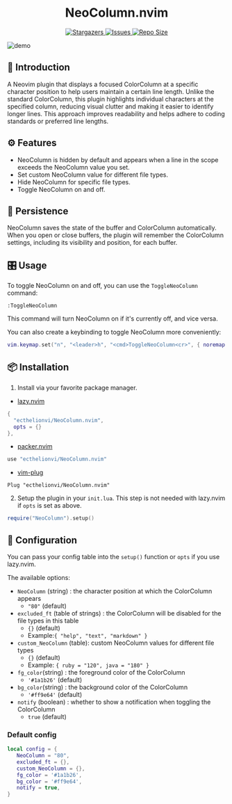<h1 align="center">
NeoColumn.nvim
</h1>

<p align="center">
  <a href="https://github.com/ecthelionvi/NeoColumn/stargazers">
    <img
      alt="Stargazers"
      src="https://img.shields.io/github/stars/ecthelionvi/NeoColumn?style=for-the-badge&logo=starship&color=fae3b0&logoColor=d9e0ee&labelColor=282a36"
    />
  </a>
  <a href="https://github.com/ecthelionvi/NeoColumn/issues">
    <img
      alt="Issues"
      src="https://img.shields.io/github/issues/ecthelionvi/NeoColumn?style=for-the-badge&logo=gitbook&color=ddb6f2&logoColor=d9e0ee&labelColor=282a36"
    />
  </a>
  <a href="https://github.com/ecthelionvi/NeoColumn/contributors">
    <img
      alt="Repo Size"
      src="https://img.shields.io/github/repo-size/ecthelionvi/NeoColumn?style=for-the-badge&logo=opensourceinitiative&color=abe9b3&logoColor=d9e0ee&labelColor=282a36"
    />
  </a>
</p>

![demo](https://raw.githubusercontent.com/ecthelionvi/images/main/NeoColumn.gif)

## 📃 Introduction

A Neovim plugin that displays a focused ColorColumn at a specific character position to help users maintain a certain line length. 
Unlike the standard ColorColumn, this plugin highlights individual characters at the specified column, 
reducing visual clutter and making it easier to identify longer lines. 
This approach improves readability and helps adhere to coding standards or preferred line lengths.

## ⚙️ Features

- NeoColumn is hidden by default and appears when a line in the scope exceeds the NeoColumn value you set.
- Set custom NeoColumn value for different file types.
- Hide NeoColumn for specific file types.
- Toggle NeoColumn on and off.

## 🔄 Persistence

NeoColumn saves the state of the buffer and ColorColumn automatically. When you open or close buffers, the plugin will remember the ColorColumn settings, including its visibility and position, for each buffer.

## 🎛️ Usage

To toggle NeoColumn on and off, you can use the `ToggleNeoColumn` command:

```vim
:ToggleNeoColumn
```
This command will turn NeoColumn on if it's currently off, and vice versa.

You can also create a keybinding to toggle NeoColumn more conveniently:

```lua
vim.keymap.set("n", "<leader>h", "<cmd>ToggleNeoColumn<cr>", { noremap = true, silent = true })
```

## 📦 Installation

1. Install via your favorite package manager.

- [lazy.nvim](https://github.com/folke/lazy.nvim)
```Lua
{
  "ecthelionvi/NeoColumn.nvim",
  opts = {}
},
```

- [packer.nvim](https://github.com/wbthomason/packer.nvim)
```Lua
use "ecthelionvi/NeoColumn.nvim"
```

- [vim-plug](https://github.com/junegunn/vim-plug)
```VimL
Plug "ecthelionvi/NeoColumn.nvim"
```

2. Setup the plugin in your `init.lua`. This step is not needed with lazy.nvim if `opts` is set as above.
```Lua
require("NeoColumn").setup()
```

## 🔧 Configuration

You can pass your config table into the `setup()` function or `opts` if you use lazy.nvim.

The available options:

- `NeoColumn` (string) : the character position at which the ColorColumn appears
  - `"80"` (default)
- `excluded_ft` (table of strings) : the ColorColumn will be disabled for the file types in this table
  - `{}` (default)
  - Example:`{ "help", "text", "markdown" }`
- `custom_NeoColumn` (table): custom NeoColumn values for different file types
  - `{}` (default)
  - Example: `{ ruby = "120", java = "180" }`
- `fg_color`(string) : the foreground color of the ColorColumn
  - `'#1a1b26'` (default)
- `bg_color`(string) : the background color of the ColorColumn
  - `'#ff9e64'` (default)
- `notify` (boolean) : whether to show a notification when toggling the ColorColumn
  - `true` (default)

### Default config

```Lua
local config = {
   NeoColumn = "80",
   excluded_ft = {},
   custom_NeoColumn = {},
   fg_color = '#1a1b26',
   bg_color = '#ff9e64',
   notify = true,
}
```
